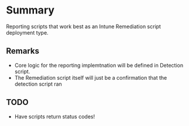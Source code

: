 # Summary
Reporting scripts that work best as an Intune Remediation script deployment type.

## Remarks
 - Core logic for the reporting implemtnation will be defined in Detection script.
 - The Remediation script itself will just be a confirmation that the detection
    script ran
## TODO
 - Have scripts return status codes!


